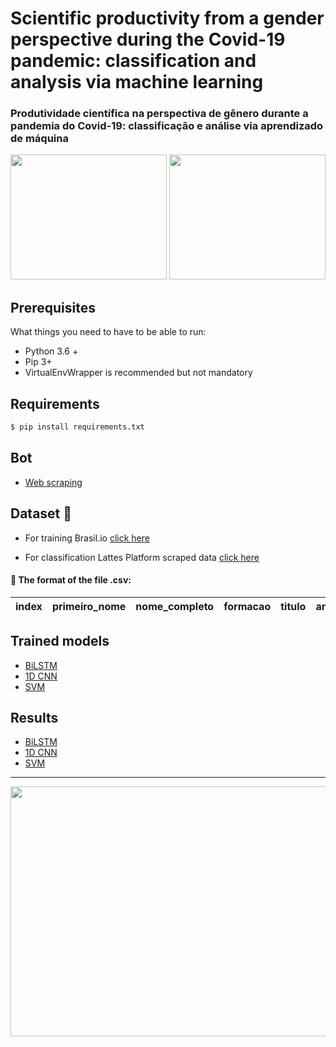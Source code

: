 # Scientific productivity from a gender perspective during the Covid-19 pandemic: classification and analysis via machine learning
### Produtividade científica na perspectiva de gênero durante a pandemia do Covid-19: classificação e análise via aprendizado de máquina

<div>
  <img src="https://github.com/TheGabrielSN/Gender-Classification-in-Academic-Papers/blob/main/image3.png" width="250" height="200">
  <img src="https://github.com/TheGabrielSN/Gender-Classification-in-Academic-Papers/blob/main/image4.png" width="250" height="200">
</div>

## Prerequisites

What things you need to have to be able to run:

  * Python 3.6 +
  * Pip 3+
  * VirtualEnvWrapper is recommended but not mandatory

## Requirements 

```bash
$ pip install requirements.txt
```
## Bot 
  * [Web scraping](https://github.com/roscibely/Gender-Classification-in-Academic-Papers/tree/main/web-scraping-from-lattes)

## Dataset 🎲
  * For training 
   Brasil.io [click here](https://data.brasil.io/dataset/genero-nomes/nomes.csv.gz)

  * For classification
   Lattes Platform scraped data [click here](https://github.com/TheGabrielSN/Gender-Classification-in-Academic-Papers/blob/main/web-scraping-from-lattes/dataLattes.csv)
#### 📄 The format of the  file .csv: 
  | index |	primeiro_nome | nome_completo  | formacao | titulo | ano |
  |---- |---- |----- | ----- | ------ | ------ |

   


## Trained models
  * [BiLSTM](https://github.com/roscibely/Gender-Classification-in-Academic-Papers/tree/main/machine-learning-models/deep-learning-models/BiLSTM/Model)
  * [1D CNN](https://github.com/roscibely/Gender-Classification-in-Academic-Papers/tree/main/machine-learning-models/deep-learning-models/1D-CNN/Model)
  * [SVM](https://github.com/roscibely/Gender-Classification-in-Academic-Papers/tree/main/machine-learning-models/SVM/Models)

## Results 

  * [BiLSTM](https://github.com/TheGabrielSN/Gender-Classification-in-Academic-Papers/blob/main/notebooks/BiLSTM_Classify_Lattes.ipynb)
  * [1D CNN](https://github.com/TheGabrielSN/Gender-Classification-in-Academic-Papers/blob/main/notebooks/CNN_Classify_Lattes.ipynb)
  * [SVM](https://github.com/TheGabrielSN/Gender-Classification-in-Academic-Papers/blob/main/notebooks/SVM_Classify_Lattes.ipynb)

---
<div>
  <img src="https://github.com/roscibely/Gender-Classification-in-Academic-Papers/blob/main/graphical-abstract.png" width="650" height="400">
</div>

